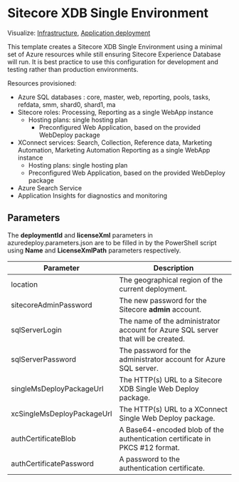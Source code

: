 # Sitecore XDB Single Environment

Visualize: 
[Infrastructure](http://armviz.io/#/?load=https%3A%2F%2Fraw.githubusercontent.com%2FSitecore%2Fsitecore-azure-quickstart-templates%2Fmaster%2FSitecore%209.0.0%2Fxdbsingle%2Fnested%2Finfrastructure.json),
[Application deployment](http://armviz.io/#/?load=https%3A%2F%2Fraw.githubusercontent.com%2FSitecore%2Fsitecore-azure-quickstart-templates%2Fmaster%2FSitecore%209.0.0%2Fxdbsingle%2Fnested%2Fapplication.json)

This template creates a Sitecore XDB Single Environment using a minimal set of Azure resources while still ensuring Sitecore Experience Database will run. 
It is best practice to use this configuration for development and testing rather than production environments.

Resources provisioned:

  * Azure SQL databases : core, master, web, reporting, pools, tasks, refdata, smm, shard0, shard1, ma
  * Sitecore roles: Processing, Reporting as a single WebApp instance
  	* Hosting plans: single hosting plan
	  * Preconfigured Web Application, based on the provided WebDeploy package
  * XConnect services: Search, Collection, Reference data, Marketing Automation, Marketing Automation Reporting as a single WebApp instance
	  * Hosting plans: single hosting plan	
	  * Preconfigured Web Application, based on the provided WebDeploy package
  * Azure Search Service
  * Application Insights for diagnostics and monitoring

## Parameters

The **deploymentId** and **licenseXml** parameters in azuredeploy.parameters.json are to be filled in by the PowerShell script using **Name** and **LicenseXmlPath** parameters respectively.

|Parameter                                  | Description
--------------------------------------------|-----------------------------------------------------------------------------------------------------------------------------------------
| location                                  | The geographical region of the current deployment.
| sitecoreAdminPassword                     | The new password for the Sitecore **admin** account.
| sqlServerLogin                            | The name of the administrator account for Azure SQL server that will be created.
| sqlServerPassword                         | The password for the administrator account for Azure SQL server.
| singleMsDeployPackageUrl                  | The HTTP(s) URL to a Sitecore XDB Single Web Deploy package.
| xcSingleMsDeployPackageUrl                | The HTTP(s) URL to a XConnect Single Web Deploy package.
| authCertificateBlob                       | A Base64-encoded blob of the authentication certificate in PKCS #12 format.
| authCertificatePassword                   | A password to the authentication certificate.